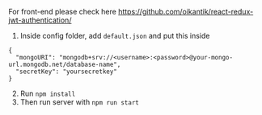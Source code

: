 For front-end please check here
https://github.com/oikantik/react-redux-jwt-authentication/

1. Inside config folder, add `default.json` and put this inside
```
{
  "mongoURI": "mongodb+srv://<username>:<password>@your-mongo-url.mongodb.net/database-name",
  "secretKey": "yoursecretkey"
}
```
2. Run `npm install`
3. Then run server with `npm run start`
